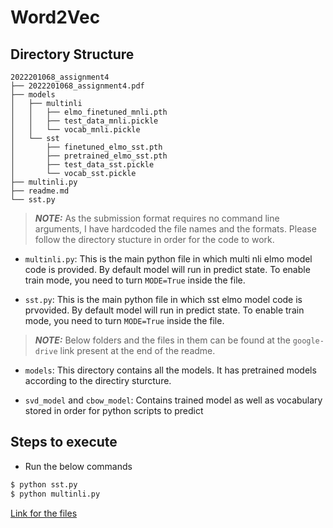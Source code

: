 # Word2Vec

## Directory Structure

```
2022201068_assignment4
├── 2022201068_assignment4.pdf
├── models
│   ├── multinli
│   │   ├── elmo_finetuned_mnli.pth
│   │   ├── test_data_mnli.pickle
│   │   └── vocab_mnli.pickle
│   └── sst
│       ├── finetuned_elmo_sst.pth
│       ├── pretrained_elmo_sst.pth
│       ├── test_data_sst.pickle
│       └── vocab_sst.pickle
├── multinli.py
├── readme.md
└── sst.py
```

> **_NOTE:_** As the submission format requires no command line arguments, I have hardcoded the file names and the formats. Please follow the directory stucture in order for the code to work.

- `multinli.py`: This is the main python file in which multi nli elmo model code is provided. By default model will run in predict state. To enable train mode, you need to turn `MODE=True` inside the file.

- `sst.py`: This is the main python file in which sst elmo model code is prvovided. By default model will run in predict state. To enable train mode, you need to turn `MODE=True` inside the file.

> **_NOTE:_** Below folders and the files in them can be found at the `google-drive` link present at the end of the readme.

- `models`: This directory contains all the models. It has pretrained models according to the directiry sturcture.

- `svd_model` and `cbow_model`: Contains trained model as well as vocabulary stored in order for python scripts to predict

## Steps to execute

- Run the below commands

```sh
$ python sst.py
$ python multinli.py
```

[Link for the files](https://drive.google.com/drive/folders/1SOKwwFvbbDyKMlf1WFsUIY3-eevIaMua?usp=sharing)

